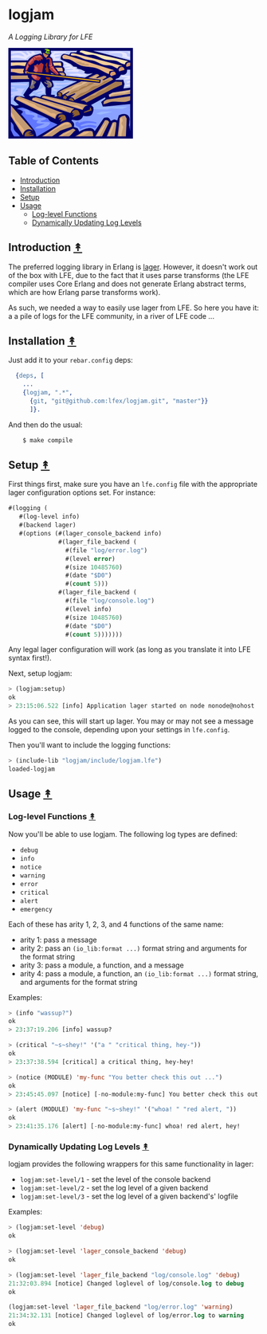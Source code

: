 # logjam

*A Logging Library for LFE*

<a href="https://raw.githubusercontent.com/lfex/logjam/master/resources/images/logjam.jpg"><img src="resources/images/logjam-crop-small.png"></a>


## Table of Contents

* [Introduction](#introduction-)
* [Installation](#installation-)
* [Setup](#setup-)
* [Usage](#usage-)
  * [Log-level Functions](#log-level-functions-)
  * [Dynamically Updating Log Levels](#dynamically-updating-log-Levels-)


## Introduction [&#x219F;](#table-of-contents)

The preferred logging library in Erlang is
[lager](https://github.com/basho/lager). However, it doesn't work
out of the box with LFE, due to the fact that it uses parse transforms (the LFE
compiler uses Core Erlang and does not generate Erlang abstract terms, which
are how Erlang parse transforms work).

As such, we needed a way to easily use lager from LFE. So here you have it: a
a pile of logs for the LFE community, in a river of LFE code ...


## Installation [&#x219F;](#table-of-contents)

Just add it to your ``rebar.config`` deps:

```erlang
  {deps, [
    ...
    {logjam, ".*",
      {git, "git@github.com:lfex/logjam.git", "master"}}
      ]}.
```

And then do the usual:

```bash
    $ make compile
```


## Setup [&#x219F;](#table-of-contents)

First things first, make sure you have an ``lfe.config`` file with the
appropriate lager configuration options set. For instance:

```cl
#(logging (
   #(log-level info)
   #(backend lager)
   #(options (#(lager_console_backend info)
              #(lager_file_backend (
                #(file "log/error.log")
                #(level error)
                #(size 10485760)
                #(date "$D0")
                #(count 5)))
              #(lager_file_backend (
                #(file "log/console.log")
                #(level info)
                #(size 10485760)
                #(date "$D0")
                #(count 5)))))))
```

Any legal lager configuration will work (as long as you translate it into LFE
syntax first!).

Next, setup logjam:

```cl
> (logjam:setup)
ok
> 23:15:06.522 [info] Application lager started on node nonode@nohost
```

As you can see, this will start up lager. You may or may not see a message
logged to the console, depending upon your settings in ``lfe.config``.

Then you'll want to include the logging functions:

```cl
> (include-lib "logjam/include/logjam.lfe")
loaded-logjam
```


## Usage [&#x219F;](#table-of-contents)

### Log-level Functions [&#x219F;](#table-of-contents)

Now you'll be able to use logjam. The following log types are defined:
 * ``debug``
 * ``info``
 * ``notice``
 * ``warning``
 * ``error``
 * ``critical``
 * ``alert``
 * ``emergency``

Each of these has arity 1, 2, 3, and 4 functions of the same name:
* arity 1: pass a message
* arity 2: pass an ``(io_lib:format ...)`` format string and arguments for the
  format string
* arity 3: pass a module, a function, and a message
* arity 4: pass a module, a function, an ``(io_lib:format ...)`` format string,
  and arguments for the format string

Examples:

```cl
> (info "wassup?")
ok
> 23:37:19.206 [info] wassup?
```

```cl
> (critical "~s~shey!" '("a " "critical thing, hey-"))
ok
> 23:37:38.594 [critical] a critical thing, hey-hey!
```

```cl
> (notice (MODULE) 'my-func "You better check this out ...")
ok
> 23:45:45.097 [notice] [-no-module:my-func] You better check this out ...
```

```cl
> (alert (MODULE) 'my-func "~s~shey!" '("whoa! " "red alert, "))
ok
> 23:41:35.176 [alert] [-no-module:my-func] whoa! red alert, hey!
```


### Dynamically Updating Log Levels [&#x219F;](#table-of-contents)

logjam provides the following wrappers for this same functionality in lager:
 * ``logjam:set-level/1`` - set the level of the console backend
 * ``logjam:set-level/2`` - set the log level of a given backend
 * ``logjam:set-level/3`` - set the log level of a given backend's' logfile

 Examples:

 ```cl
> (logjam:set-level 'debug)
ok
 ```

```cl
> (logjam:set-level 'lager_console_backend 'debug)
ok
```

```cl
> (logjam:set-level 'lager_file_backend "log/console.log" 'debug)
21:32:03.894 [notice] Changed loglevel of log/console.log to debug
ok
```

```cl
(logjam:set-level 'lager_file_backend "log/error.log" 'warning)
21:34:32.131 [notice] Changed loglevel of log/error.log to warning
ok
```
